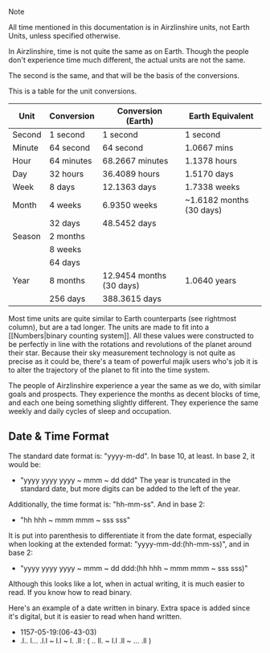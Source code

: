 
> [!NOTE]
> All time mentioned in this documentation is in Airzlinshire units, not Earth Units, unless specified otherwise.

In Airzlinshire, time is not quite the same as on Earth. Though the people don't experience time much different, the actual units are not the same.

The second is the same, and that will be the basis of the conversions.

This is a table for the unit conversions.

| Unit   | Conversion | Conversion (Earth)       | Earth Equivalent         |
| ------ | ---------- | ------------------------ | ------------------------ |
| Second | 1 second   | 1 second                 | 1 second                 |
| Minute | 64 second  | 64 second                | 1.0667 mins              |
| Hour   | 64 minutes | 68.2667 minutes          | 1.1378 hours             |
| Day    | 32 hours   | 36.4089 hours            | 1.5170 days              |
| Week   | 8 days     | 12.1363 days             | 1.7338 weeks             |
| Month  | 4 weeks    | 6.9350 weeks             | ~1.6182 months (30 days) |
|        | 32 days    | 48.5452 days             |                          |
| Season | 2 months   |                          |                          |
|        | 8 weeks    |                          |                          |
|        | 64 days    |                          |                          |
| Year   | 8 months   | 12.9454 months (30 days) | 1.0640 years             |
|        | 256 days   | 388.3615 days            |                          |

Most time units are quite similar to Earth counterparts (see rightmost column), but are a tad longer. The units are made to fit into a [[Numbers|binary counting system]]. All these values were constructed to be perfectly in line with the rotations and revolutions of the planet around their star. Because their sky measurement technology is not quite as precise as it could be, there's a team of powerful majik users who's job it is to alter the trajectory of the planet to fit into the time system.

The people of Airzlinshire experience a year the same as we do, with similar goals and prospects. They experience the months as decent blocks of time, and each one being something slightly different. They experience the same weekly and daily cycles of sleep and occupation.

## Date & Time Format
The standard date format is: "yyyy-m-dd". In base 10, at least. In base 2, it would be:
- "yyyy yyyy yyyy ~ mmm ~ dd ddd"
The year is truncated in the standard date, but more digits can be added to the left of the year.

Additionally, the time format is: "hh-mm-ss". And in base 2:
- "hh hhh ~ mmm mmm ~ sss sss"

It is put into parenthesis to differentiate it from the date format, especially when looking at the extended format: "yyyy-mm-dd:(hh-mm-ss)", and in base 2:
- "yyyy yyyy yyyy ~ mmm ~ dd ddd:(hh hhh ~ mmm mmm ~ sss sss)"

Although this looks like a lot, when in actual writing, it is much easier to read. If you know how to read binary.

Here's an example of a date written in binary. Extra space is added since it's digital, but it is easier to read when hand written.
- 1157-05-19:(06-43-03)
- .l.. l... .l.l ~ l.l ~ l. .ll : ( .. ll. ~ l.l .ll ~ ... .ll )